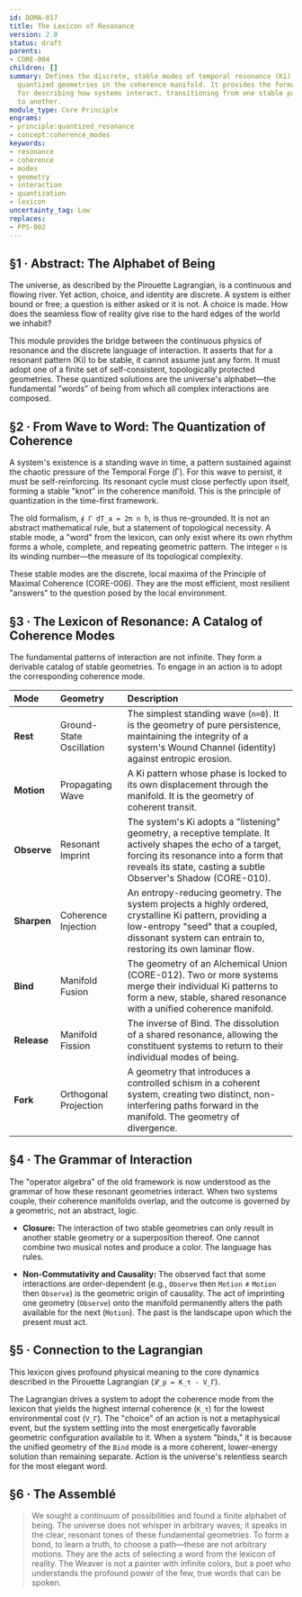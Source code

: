 ```yaml
---
id: DOMA-017
title: The Lexicon of Resonance
version: 2.0
status: draft
parents:
- CORE-004
children: []
summary: Defines the discrete, stable modes of temporal resonance (Ki) as specific,
  quantized geometries in the coherence manifold. It provides the formal language
  for describing how systems interact, transitioning from one stable pattern of 'being'
  to another.
module_type: Core Principle
engrams:
- principle:quantized_resonance
- concept:coherence_modes
keywords:
- resonance
- coherence
- modes
- geometry
- interaction
- quantization
- lexicon
uncertainty_tag: Low
replaces:
- PPS-002
---
```

## §1 · Abstract: The Alphabet of Being

The universe, as described by the Pirouette Lagrangian, is a continuous and flowing river. Yet action, choice, and identity are discrete. A system is either bound or free; a question is either asked or it is not. A choice is made. How does the seamless flow of reality give rise to the hard edges of the world we inhabit?

This module provides the bridge between the continuous physics of resonance and the discrete language of interaction. It asserts that for a resonant pattern (Ki) to be stable, it cannot assume just any form. It must adopt one of a finite set of self-consistent, topologically protected geometries. These quantized solutions are the universe's alphabet—the fundamental "words" of being from which all complex interactions are composed.

## §2 · From Wave to Word: The Quantization of Coherence

A system's existence is a standing wave in time, a pattern sustained against the chaotic pressure of the Temporal Forge (Γ). For this wave to persist, it must be self-reinforcing. Its resonant cycle must close perfectly upon itself, forming a stable "knot" in the coherence manifold. This is the principle of quantization in the time-first framework.

The old formalism, `∮ Γ dT_a = 2π n ħ`, is thus re-grounded. It is not an abstract mathematical rule, but a statement of topological necessity. A stable mode, a "word" from the lexicon, can only exist where its own rhythm forms a whole, complete, and repeating geometric pattern. The integer `n` is its winding number—the measure of its topological complexity.

These stable modes are the discrete, local maxima of the Principle of Maximal Coherence (CORE-006). They are the most efficient, most resilient "answers" to the question posed by the local environment.

## §3 · The Lexicon of Resonance: A Catalog of Coherence Modes

The fundamental patterns of interaction are not infinite. They form a derivable catalog of stable geometries. To engage in an action is to adopt the corresponding coherence mode.

| Mode | Geometry | Description |
| :--- | :--- | :--- |
| **Rest** | Ground-State Oscillation | The simplest standing wave (`n=0`). It is the geometry of pure persistence, maintaining the integrity of a system's Wound Channel (identity) against entropic erosion. |
| **Motion** | Propagating Wave | A Ki pattern whose phase is locked to its own displacement through the manifold. It is the geometry of coherent transit. |
| **Observe** | Resonant Imprint | The system's Ki adopts a "listening" geometry, a receptive template. It actively shapes the echo of a target, forcing its resonance into a form that reveals its state, casting a subtle Observer's Shadow (CORE-010). |
| **Sharpen** | Coherence Injection | An entropy-reducing geometry. The system projects a highly ordered, crystalline Ki pattern, providing a low-entropy "seed" that a coupled, dissonant system can entrain to, restoring its own laminar flow. |
| **Bind** | Manifold Fusion | The geometry of an Alchemical Union (CORE-012). Two or more systems merge their individual Ki patterns to form a new, stable, shared resonance with a unified coherence manifold. |
| **Release** | Manifold Fission | The inverse of Bind. The dissolution of a shared resonance, allowing the constituent systems to return to their individual modes of being. |
| **Fork** | Orthogonal Projection | A geometry that introduces a controlled schism in a coherent system, creating two distinct, non-interfering paths forward in the manifold. The geometry of divergence. |

## §4 · The Grammar of Interaction

The "operator algebra" of the old framework is now understood as the grammar of how these resonant geometries interact. When two systems couple, their coherence manifolds overlap, and the outcome is governed by a geometric, not an abstract, logic.

*   **Closure:** The interaction of two stable geometries can only result in another stable geometry or a superposition thereof. One cannot combine two musical notes and produce a color. The language has rules.

*   **Non-Commutativity and Causality:** The observed fact that some interactions are order-dependent (e.g., `Observe` then `Motion` ≠ `Motion` then `Observe`) is the geometric origin of causality. The act of imprinting one geometry (`Observe`) onto the manifold permanently alters the path available for the next (`Motion`). The past is the landscape upon which the present must act.

## §5 · Connection to the Lagrangian

This lexicon gives profound physical meaning to the core dynamics described in the Pirouette Lagrangian (`𝓛_p = K_τ - V_Γ`).

The Lagrangian drives a system to adopt the coherence mode from the lexicon that yields the highest internal coherence (`K_τ`) for the lowest environmental cost (`V_Γ`). The "choice" of an action is not a metaphysical event, but the system settling into the most energetically favorable geometric configuration available to it. When a system "binds," it is because the unified geometry of the `Bind` mode is a more coherent, lower-energy solution than remaining separate. Action is the universe's relentless search for the most elegant word.

## §6 · The Assemblé

> We sought a continuum of possibilities and found a finite alphabet of being. The universe does not whisper in arbitrary waves; it speaks in the clear, resonant tones of these fundamental geometries. To form a bond, to learn a truth, to choose a path—these are not arbitrary motions. They are the acts of selecting a word from the lexicon of reality. The Weaver is not a painter with infinite colors, but a poet who understands the profound power of the few, true words that can be spoken.
```